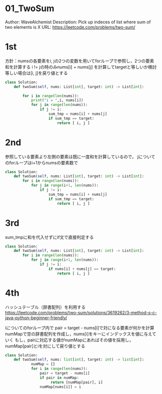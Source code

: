 # 01_TwoSum
Author: WaveAlchemist
Description: 
Pick up indeces of list where sum of two elements is X
URL: https://leetcode.com/problems/two-sum/


# 1st
方針：numsの各要素をi, jの2つの変数を用いてforループで参照し，2つの要素和を計算する
i != jの時のみnums[i] + nums[j] を計算してtargetと等しいか検討
等しい場合は[i, j]を戻り値とする

```python
class Solution:
    def twoSum(self, nums: List[int], target: int) -> List[int]:
        
        for i in range(len(nums)):
            print("i = ",i, nums[i])
            for j in range(len(nums)):
                if j != i:
                    sum_tmp = nums[i] + nums[j]
                    if sum_tmp == target:
                        return [ i, j ]

``` 
# 2nd
参照している要素より左側の要素は既に一度和を計算しているので，
jについてのforループはi+1からnumsの要素数で

```python
class Solution:
    def twoSum(self, nums: List[int], target: int) -> List[int]:
        for i in range(len(nums)):
            for j in range(i+1, len(nums)):
                if j != i:
                    sum_tmp = nums[i] + nums[j]
                    if sum_tmp == target:
                        return [ i, j ]
```

# 3rd
sum_tmpに和を代入せずにif文で直接判定する

```python
class Solution:
    def twoSum(self, nums: List[int], target: int) -> List[int]:
        for i in range(len(nums)):
            for j in range(i+1, len(nums)):
                if j != i:
                    if nums[i] + nums[j] == target:
                        return [ i, j ]
```

# 4th
ハッシュテーブル（辞書配列）を利用する
https://leetcode.com/problems/two-sum/solutions/3619262/3-method-s-c-java-python-beginner-friendly/

iについてのforループ内で
pair = target - nums[i]で対になる要素が何かを計算
numMapで空の辞書配列を作成し，nums[i]をキーにインデックスを値に与えていく
もし，pairに対応する値がnumMapにあればその値を採用し，
numMap[pair]とiを対にして戻り値とする

```python
class Solution:
    def twoSum(self, nums: list[int], target: int) -> list[int]:
            numMap = {}
            for i in range(len(nums)):
                pair = target - nums[i]
                if pair in numMap:
                     return [numMap[pair], i]
                numMap[nums[i]] = i
```
